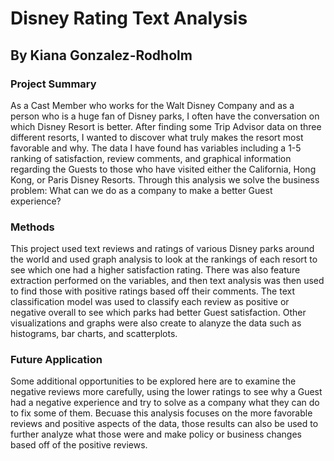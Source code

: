 # Disney Rating Text Analysis
## By Kiana Gonzalez-Rodholm
### Project Summary
As a Cast Member who works for the Walt Disney Company and as a person who is a huge fan of Disney parks, I often have the conversation on which Disney Resort is better. After finding some Trip Advisor data on three different resorts, I wanted to discover what truly makes the resort most favorable and why. The data I have found has variables including a 1-5 ranking of satisfaction, review comments, and graphical information regarding the Guests to those who have visited either the California, Hong Kong, or Paris Disney Resorts. Through this analysis we solve the business problem: What can we do as a company to make a better Guest experience? 

### Methods  
This project used text reviews and ratings of various Disney parks around the world and used graph analysis to look at the rankings of each resort to see which one had a higher satisfaction rating. There was also feature extraction performed on the variables, and then text analysis was then used to find those with positive ratings based off their comments. The text classification model was used to classify each review as positive or negative overall to see which parks had better Guest satisfaction. Other visualizations and graphs were also create to alanyze the data such as histograms, bar charts, and scatterplots.

### Future Application  
Some additional opportunities to be explored here are to examine the negative reviews more carefully, using the lower ratings to see why a Guest had a negative experience and try to solve as a company what they can do to fix some of them. Becuase this analysis focuses on the more favorable reviews and positive aspects of the data, those results can also be used to further analyze what those were and make policy or business changes based off of the positive reviews.
